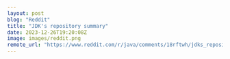 ```yaml
---
layout: post
blog: "Reddit"
title: "JDK's repository summary"
date: 2023-12-26T19:20:08Z
image: images/reddit.png
remote_url: "https://www.reddit.com/r/java/comments/18rftwh/jdks_repository_summary/"
---
```

